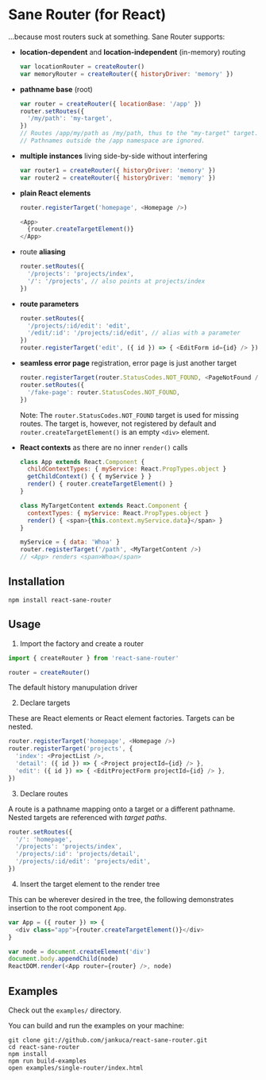 # Sane Router (for React)

…because most routers suck at something. Sane Router supports:

- **location-dependent** and **location-independent** (in-memory) routing

  ```javascript
  var locationRouter = createRouter()
  var memoryRouter = createRouter({ historyDriver: 'memory' })
  ```

- **pathname base** (root)

  ```javascript
  var router = createRouter({ locationBase: '/app' })
  router.setRoutes({
    '/my/path': 'my-target',
  })
  // Routes /app/my/path as /my/path, thus to the "my-target" target.
  // Pathnames outside the /app namespace are ignored.
  ```

- **multiple instances** living side-by-side without interfering

  ```javascript
  var router1 = createRouter({ historyDriver: 'memory' })
  var router2 = createRouter({ historyDriver: 'memory' })
  ```

- **plain React elements**

  ```javascript
  router.registerTarget('homepage', <Homepage />)

  <App>
    {router.createTargetElement()}
  </App>
  ```

- route **aliasing**

  ```javascript
  router.setRoutes({
    '/projects': 'projects/index',
    '/': '/projects', // also points at projects/index
  })
  ```

- **route parameters**

  ```javascript
  router.setRoutes({
    '/projects/:id/edit': 'edit',
    '/edit/:id': '/projects/:id/edit', // alias with a parameter
  })
  router.registerTarget('edit', ({ id }) => { <EditForm id={id} /> })
  ```

- **seamless error page** registration, error page is just another target

  ```javascript
  router.registerTarget(router.StatusCodes.NOT_FOUND, <PageNotFound />)
  router.setRoutes({
    '/fake-page': router.StatusCodes.NOT_FOUND,
  })
  ```

  Note: The `router.StatusCodes.NOT_FOUND` target is used for missing routes. The target is, however, not registered by default and `router.createTargetElement()` is an empty `<div>` element.

- **React contexts** as there are no inner `render()` calls

  ```javascript
  class App extends React.Component {
    childContextTypes: { myService: React.PropTypes.object }
    getChildContext() { { myService } }
    render() { router.createTargetElement() }
  }

  class MyTargetContent extends React.Component {
    contextTypes: { myService: React.PropTypes.object }
    render() { <span>{this.context.myService.data}</span> }
  }

  myService = { data: 'Whoa' }
  router.registerTarget('/path', <MyTargetContent />)
  // <App> renders <span>Whoa</span>
  ```

## Installation

```
npm install react-sane-router
```

## Usage

1. Import the factory and create a router

  ```javascript
  import { createRouter } from 'react-sane-router'

  router = createRouter()
  ```

  The default history manupulation driver

2. Declare targets

  These are React elements or React element factories. Targets can be nested.

  ```javascript
  router.registerTarget('homepage', <Homepage />)
  router.registerTarget('projects', {
    'index': <ProjectList />,
    'detail': ({ id }) => { <Project projectId={id} /> },
    'edit': ({ id }) => { <EditProjectForm projectId={id} /> },
  })
  ```

3. Declare routes

  A route is a pathname mapping onto a target or a different pathname. Nested targets are referenced with *target paths*.

  ```javascript
  router.setRoutes({
    '/': 'homepage',
    '/projects': 'projects/index',
    '/projects/:id': 'projects/detail',
    '/projects/:id/edit': 'projects/edit',
  })
  ```

4. Insert the target element to the render tree

  This can be wherever desired in the tree, the following demonstrates insertion to the root component `App`.

  ```javascript
  var App = ({ router }) => {
    <div class="app">{router.createTargetElement()}</div>
  }

  var node = document.createElement('div')
  document.body.appendChild(node)
  ReactDOM.render(<App router={router} />, node)
  ```

## Examples

Check out the `examples/` directory.

You can build and run the examples on your machine:

```
git clone git://github.com/jankuca/react-sane-router.git
cd react-sane-router
npm install
npm run build-examples
open examples/single-router/index.html
```
